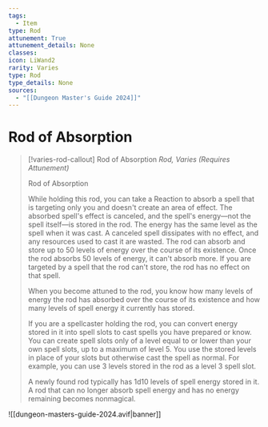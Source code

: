 ```yaml
---
tags:
  - Item
type: Rod
attunement: True
attunement_details: None
classes:
icon: LiWand2
rarity: Varies
type: Rod
type_details: None
sources: 
  - "[[Dungeon Master's Guide 2024]]"
---
```

# Rod of Absorption
>[!varies-rod-callout] Rod of Absorption
>_Rod, Varies (Requires Attunement)_
>
>Rod of Absorption
>
>While holding this rod, you can take a Reaction to absorb a spell that is targeting only you and doesn't create an area of effect. The absorbed spell's effect is canceled, and the spell's energy—not the spell itself—is stored in the rod. The energy has the same level as the spell when it was cast. A canceled spell dissipates with no effect, and any resources used to cast it are wasted. The rod can absorb and store up to 50 levels of energy over the course of its existence. Once the rod absorbs 50 levels of energy, it can't absorb more. If you are targeted by a spell that the rod can't store, the rod has no effect on that spell.
>
>When you become attuned to the rod, you know how many levels of energy the rod has absorbed over the course of its existence and how many levels of spell energy it currently has stored.
>
>If you are a spellcaster holding the rod, you can convert energy stored in it into spell slots to cast spells you have prepared or know. You can create spell slots only of a level equal to or lower than your own spell slots, up to a maximum of level 5. You use the stored levels in place of your slots but otherwise cast the spell as normal. For example, you can use 3 levels stored in the rod as a level 3 spell slot.
>
>A newly found rod typically has 1d10 levels of spell energy stored in it. A rod that can no longer absorb spell energy and has no energy remaining becomes nonmagical.
>


![[dungeon-masters-guide-2024.avif|banner]]